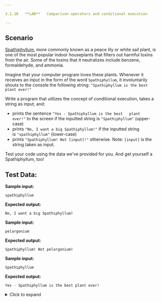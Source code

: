 ```yaml
---

3.1.10   **LAB**   Comparison operators and conditional execution

---
```


## Scenario

[Spathiphyllum](https://upload.wikimedia.org/wikipedia/commons/b/bd/Spathiphyllum_cochlearispathum_RTBG.jpg), more commonly known as a peace lily or white sail plant, is one of the most popular indoor houseplants that filters out harmful toxins from the air. Some of the toxins that it neutralizes include benzene, formaldehyde, and ammonia.

Imagine that your computer program loves these plants. Whenever it receives an input in the form of the word `Spathiphyllum`, it involuntarily shouts to the console the following string: `"Spathiphyllum is the best plant ever!"`

Write a program that utilizes the concept of conditional execution, takes a string as input, and:

- prints the sentence `"Yes - Spathiphyllum is the best   plant ever!"` to the screen if the inputted string is `"Spathiphyllum"` (upper-case)
- prints `"No, I want a big Spathiphyllum!"` if the inputted string is `"spathiphyllum"` (lower-case)
- prints `"Spathiphyllum! Not [input]!"` otherwise. Note: `[input]` is the string taken as input.

Test your code using the data we've provided for you. And get yourself a Spathiphyllum, too!

  

## Test Data:

**Sample input:**

```
spathiphyllum
```

**Expected output:**

```Output
No, I want a big Spathiphyllum!
```

**Sample input:**

```
pelargonium
```

**Expected output:**

```Output
Spathiphyllum! Not pelargonium!
```

**Sample input:**

```
Spathiphyllum
```

**Expected output:**

```Output
Yes - Spathiphyllum is the best plant ever!
```

<details>
  <summary>Click to expand</summary>

  Hidden content goes here. You can put text, code, or images.

  ```python
  user_word = user_word.upper()
